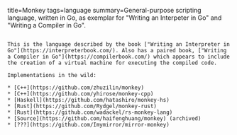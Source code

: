 title=Monkey
tags=language
summary=General-purpose scripting language, written in Go, as exemplar for "Writing an Interpeter in Go" and "Writing a Compiler in Go".
~~~~~~

This is the language described by the book ["Writing an Interpreter in Go"](https://interpreterbook.com/). Also has a paired book, ["Writing a Compiler in Go"](https://compilerbook.com/) which appears to include the creation of a virtual machine for executing the compiled code.

Implementations in the wild:

* [C++](https://github.com/zhuzilin/monkey)
* [C++](https://github.com/yhirose/monkey-cpp)
* [Haskell](https://github.com/hatashiro/monkey-hs)
* [Rust](https://github.com/Rydgel/monkey-rust)
* [Rust](https://github.com/wadackel/rs-monkey-lang)
* [Source](https://github.com/haifenghuang/monkey) (archived)
* [???](https://github.com/Imymirror/mirror-monkey)
